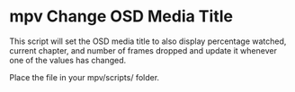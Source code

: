 # mpv Change OSD Media Title
This script will set the OSD media title to also display percentage watched, current chapter, and number of frames dropped and update it whenever one of the values has changed.

Place the file in your mpv/scripts/ folder.
